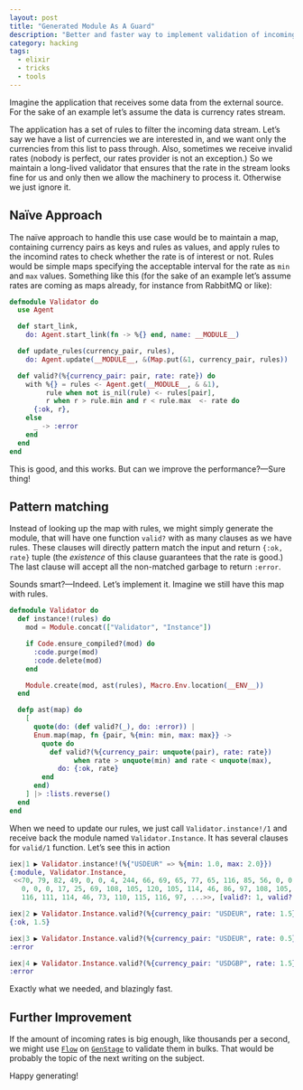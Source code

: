```yaml
---
layout: post
title: "Generated Module As A Guard"
description: "Better and faster way to implement validation of incoming data than just looking it up in the global config map"
category: hacking
tags:
  - elixir
  - tricks
  - tools
---
```


Imagine the application that receives some data from the external source. For the sake of an example let’s assume the data is currency rates stream.

The application has a set of rules to filter the incoming data stream. Let’s say we have a list of currencies we are interested in, and we want only the currencies from this list to pass through. Also, sometimes we receive invalid rates (nobody is perfect, our rates provider is not an exception.) So we maintain a long-lived validator that ensures that the rate in the stream looks fine for us and only then we allow the machinery to process it. Otherwise we just ignore it.

## Naïve Approach

The naïve approach to handle this use case would be to maintain a map, containing currency pairs as keys and rules as values, and apply rules to the incomind rates to check whether the rate is of interest or not. Rules would be simple maps specifying the acceptable interval for the rate as `min` and `max` values. Something like this (for the sake of an example let’s assume rates are coming as maps already, for instance from RabbitMQ or like):

```elixir
defmodule Validator do
  use Agent

  def start_link,
    do: Agent.start_link(fn -> %{} end, name: __MODULE__)

  def update_rules(currency_pair, rules),
    do: Agent.update(__MODULE__, &(Map.put(&1, currency_pair, rules))

  def valid?(%{currency_pair: pair, rate: rate}) do
    with %{} = rules <- Agent.get(__MODULE__, & &1),
         rule when not is_nil(rule) <- rules[pair],
         r when r > rule.min and r < rule.max  <- rate do
      {:ok, r},
    else
      _ -> :error
    end
  end
end
```

This is good, and this works. But can we improve the performance?—Sure thing!

## Pattern matching

Instead of looking up the map with rules, we might simply generate the module, that will have one function `valid?` with as many clauses as we have rules. These clauses will directly pattern match the input and return `{:ok, rate}` tuple (the _existence_ of this clause guarantees that the rate is good.) The last clause will accept all the non-matched garbage to return `:error`.

Sounds smart?—Indeed. Let’s implement it. Imagine we still have this map with rules.

```elixir
defmodule Validator do
  def instance!(rules) do
    mod = Module.concat(["Validator", "Instance"])

    if Code.ensure_compiled?(mod) do
      :code.purge(mod)
      :code.delete(mod)
    end

    Module.create(mod, ast(rules), Macro.Env.location(__ENV__))
  end

  defp ast(map) do
    [
      quote(do: (def valid?(_), do: :error)) |
      Enum.map(map, fn {pair, %{min: min, max: max}} ->
        quote do
          def valid?(%{currency_pair: unquote(pair), rate: rate})
                when rate > unquote(min) and rate < unquote(max),
            do: {:ok, rate}
        end
      end)
    ] |> :lists.reverse()
  end
end
```

When we need to update our rules, we just call `Validator.instance!/1` and receive back the module named `Validator.Instance`. It has several clauses for `valid/1` function. Let’s see this in action

```elixir
iex|1 ▶ Validator.instance!(%{"USDEUR" => %{min: 1.0, max: 2.0}})
{:module, Validator.Instance,
 <<70, 79, 82, 49, 0, 0, 4, 244, 66, 69, 65, 77, 65, 116, 85, 56, 0, 0, 0, 167,
   0, 0, 0, 17, 25, 69, 108, 105, 120, 105, 114, 46, 86, 97, 108, 105, 100, 97,
   116, 111, 114, 46, 73, 110, 115, 116, 97, ...>>, [valid?: 1, valid?: 1]}

iex|2 ▶ Validator.Instance.valid?(%{currency_pair: "USDEUR", rate: 1.5})
{:ok, 1.5}

iex|3 ▶ Validator.Instance.valid?(%{currency_pair: "USDEUR", rate: 0.5})
:error

iex|4 ▶ Validator.Instance.valid?(%{currency_pair: "USDGBP", rate: 1.5})
:error
```

Exactly what we needed, and blazingly fast.

## Further Improvement

If the amount of incoming rates is big enough, like thousands per a second, we might use [`Flow`](https://hexdocs.pm/flow) on [`GenStage`](https://hexdocs.pm/gen_stage) to validate them in bulks. That would be probably the topic of the next writing on the subject.

Happy generating!
